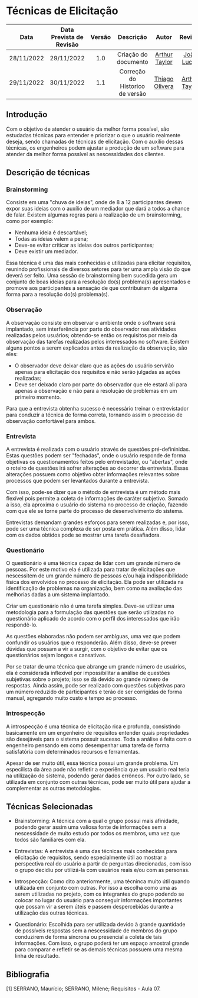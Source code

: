 # Técnicas de Elicitação

|Data|Data Prevista de Revisão|Versão|Descrição|Autor|Revisor|
| :----------: |:----------:| :------: | :-----------: | :---------: |:---------: |
|28/11/2022|29/11/2022|1.0|Criação do documento| [Arthur Taylor](https://github.com/Eruel6) | [João Lucas](https://github.com/HacKairos) |
|29/11/2022|30/11/2022|1.1|Correção do Historico de versão| [Thiago Olivera](https://github.com/Thiab394)| [Arthur Taylor](https://github.com/Eruel6)|

## Introdução

Com o objetivo de atender o usuário da melhor forma possível, são estudadas técnicas para entender e priorizar o que o usuário realmente deseja, sendo chamadas de técnicas de elicitação. Com o auxílio dessas técnicas, os engenheiros podem ajustar a produção de um software para atender da melhor forma possível as nescessidades dos clientes.

## Descrição de técnicas

### Brainstorming
Consiste em uma "chuva de ideias", onde de 8 a 12 participantes devem expor suas ideias com o auxílio de um mediador que dará a todos a chance de falar. Existem algumas regras para a realização de um brainstorming, como por exemplo:

* Nenhuma ideia é descartável;
* Todas as ideias valem a pena;
* Deve-se evitar criticar as ideias dos outros participantes;
* Deve existir um mediador.

Essa técnica é uma das mais conhecidas e utilizadas para elicitar requisitos, reunindo profissionais de diversos setores para ter uma ampla visão do que deverá ser feito. Uma sessão de brainstorming bem sucedida gera um conjunto de boas ideias para a resolução do(s) problema(s) apresentados e promove aos participantes a sensação de que contribuíram de alguma forma para a resolução do(s) problema(s).

### Observação
A observação consiste em observar o ambiente onde o software será implantado, sem interferência por parte do observador nas atividades realizadas pelos usuários; obtendo-se então os requisitos por meio da observação das tarefas realizadas pelos interessados no software. Existem alguns pontos a serem explicados antes da realização da observação, são eles:

* O observador deve deixar claro que as ações do usuário servirão apenas para elicitação dos requisitos e não serão julgadas as ações realizadas;
* Deve ser deixado claro por parte do observador que ele estará ali para apenas a observação e não para a resolução de problemas em um primeiro momento.

Para que a entrevista obtenha sucesso é necessário treinar o entrevistador para conduzir a técnica de forma correta, tornando assim o processo de observação confortável para ambos.   

### Entrevista
A entrevista é realizada com o usuário através de questões pré-defininidas. Estas questões podem ser "fechadas", onde o usuário responde de forma objetivas os questionamentos feitos pelo entrevistador, ou "abertas", onde o roteiro de questões irá sofrer alterações ao decorrer da entrevista. Essas alterações possuem como objetivo obter informações relevantes sobre processos que podem ser levantados durante a entrevista.

Com isso, pode-se dizer que o método de entrevista é um método mais flexível pois permite a coleta de informações de caráter subjetivo. Somado a isso, ela aproxima o usuário do sistema no processo de criação, fazendo com que ele se torne parte do processo de desenvolvimento do sistema.

Entrevistas demandam grandes esforços para serem realizadas e, por isso, pode ser uma técnica complexa de ser posta em prática. Além disso, lidar com os dados obtidos pode se mostrar uma tarefa desafiadora.  

### Questionário
O questionário é uma técnica capaz de lidar com um grande número de pessoas. Por este motivo ela é utilizada para tratar de elicitações que nescessitem de um grande número de pessoas e/ou haja indisponibilidade física dos envolvidos no processo de elicitação. Ela pode ser utilizada na identificação de problemas na organização, bem como na avaliação das melhorias dadas a um sistema implantado. 

Criar um questionário não é uma tarefa simples. Deve-se utilizar uma metodologia para a formulação das questões que serão utilizadas no questionário aplicado de acordo com o perfil dos interessados que irão respondê-lo. 

As questões elaboradas não podem ser ambíguas, uma vez que podem confundir os usuários que o responderão. Além disso, deve-se prever dúvidas que possam a vir a surgir, com o objetivo de evitar que os questionários sejam longos e cansativos. 

Por se tratar de uma técnica que abrange um grande número de usuários, ela é considerada inflexível por impossibilitar a análise de questões subjetivas sobre o projeto; isso se dá devido ao grande número de respostas. Ainda assim, pode ser realizado com questões subjetivas para um número reduzido de participantes e terão de ser corrigidas de forma manual, agregando muito custo e tempo ao processo. 

### Introspecção
A introspecção é uma técnica de elicitação rica e profunda, consistindo basicamente em um engenheiro de requisitos entender quais propriedades são desejáveis para o sistema possuir sucesso. Toda a análise é feita com o engenheiro pensando em como desempenhar uma tarefa de forma satisfatória com determinados recursos e ferramentas.

Apesar de ser muito útil, essa técnica possui um grande problema. Um especilista da área pode não refletir a experiência que um usuário real teria na utilização do sistema, podendo gerar dados errôneos. Por outro lado, se utilizada em conjunto com outras técnicas, pode ser muito útil para ajudar a complementar as outras metodologias.

## Técnicas Selecionadas

- Brainstorming: A técnica com a qual o grupo possui mais afinidade, podendo gerar assim uma valiosa fonte de informações sem a nescessidade de muito estudo por todos os membros, uma vez que todos são familiares com ela.

- Entrevistas: A entrevista é uma das técnicas mais conhecidas para elicitação de requisitos, sendo especialmente útil ao mostrar a perspectiva real do usuário a partir de perguntas direcionadas, com isso o grupo decidiu por utilizá-la com usuários reais e/ou com as personas. 

- Introspecção: Como dito anteriormente, uma técninca muito útil quando utilizada em conjunto com outras. Por isso a escolha como uma as serem utilizadas no projeto, com os integrantes do grupo podendo se colocar no lugar do usuário para conseguir informações importantes que possam vir a serem úteis e passem despercebidas durante a utilização das outras técnicas.

- Questionário: Escolhida para ser utilizada devido à grande quantidade de possíveis respostas sem a nescessidade de membros do grupo conduzirem de forma síncrona ou presencial a coleta de tais informações. Com isso, o grupo poderá ter um espaço amostral grande para comparar e refletir se as demais técnicas possuem uma mesma linha de resultado.

## Bibliografia 

[1] SERRANO, Maurício; SERRANO, Milene; Requisitos - Aula 07.
